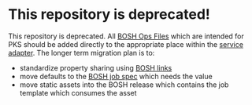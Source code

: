 # This repository is deprecated!

This repository is deprecated. All [BOSH Ops Files][] which are intended for PKS
should be added directly to the appropriate place within the [service adapter][].
The longer term migration plan is to:

- standardize property sharing using [BOSH links][]
- move defaults to the [BOSH job spec][] which needs the value
- move static assets into the BOSH release which contains the job template which consumes the asset

[BOSH Ops Files]: https://bosh.io/docs/cli-ops-files/
[service adapter]: https://github.com/pivotal-cf/kubo-service-adapter-release/tree/master/src/kubo-service-adapter/ops-files
[BOSH links]: https://bosh.io/docs/links/
[BOSH job spec]: https://bosh.io/docs/jobs/#spec

